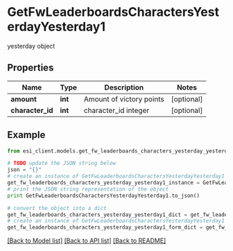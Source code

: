 # GetFwLeaderboardsCharactersYesterdayYesterday1

yesterday object

## Properties

Name | Type | Description | Notes
------------ | ------------- | ------------- | -------------
**amount** | **int** | Amount of victory points | [optional] 
**character_id** | **int** | character_id integer | [optional] 

## Example

```python
from esi_client.models.get_fw_leaderboards_characters_yesterday_yesterday1 import GetFwLeaderboardsCharactersYesterdayYesterday1

# TODO update the JSON string below
json = "{}"
# create an instance of GetFwLeaderboardsCharactersYesterdayYesterday1 from a JSON string
get_fw_leaderboards_characters_yesterday_yesterday1_instance = GetFwLeaderboardsCharactersYesterdayYesterday1.from_json(json)
# print the JSON string representation of the object
print GetFwLeaderboardsCharactersYesterdayYesterday1.to_json()

# convert the object into a dict
get_fw_leaderboards_characters_yesterday_yesterday1_dict = get_fw_leaderboards_characters_yesterday_yesterday1_instance.to_dict()
# create an instance of GetFwLeaderboardsCharactersYesterdayYesterday1 from a dict
get_fw_leaderboards_characters_yesterday_yesterday1_form_dict = get_fw_leaderboards_characters_yesterday_yesterday1.from_dict(get_fw_leaderboards_characters_yesterday_yesterday1_dict)
```
[[Back to Model list]](../README.md#documentation-for-models) [[Back to API list]](../README.md#documentation-for-api-endpoints) [[Back to README]](../README.md)


